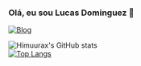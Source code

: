 ### Olá, eu sou Lucas Dominguez 👋

[![Blog](https://img.shields.io/badge/LinkedIn-0077B5?style=for-the-badge&logo=linkedin&logoColor=white)](https://www.linkedin.com/in/lucas-dominguez-b56116196/)

![Himuurax's GitHub stats](https://github-readme-stats.vercel.app/api?username=Himuurax&show_icons=true&theme=onedark) </br>
[![Top Langs](https://github-readme-stats.vercel.app/api/top-langs/?username=Himuurax&layout=compact)](https://github.com/anuraghazra/github-readme-stats)
